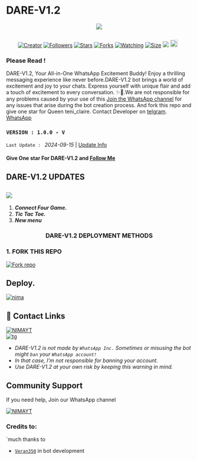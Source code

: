 # DARE-V1.2 
<p align="centre">
  <a href="DARE-V1.2 MD
    <img alt="DARE-V1.2" height="300" src="./lib/assets/pk.jpg" old_src=https://ibb.co/n038vmL
    </a>
</p>

  <p align="center">

  <a aria-label="Join our chats" href="https://whatsapp.com/channel/0029VajhqUnD38COHw1aSy0M" target="_blank">
<img src="https://files.catbox.moe/yy939p.jpg">
</a>

  <a href="#"><img src="http://readme-typing-svg.herokuapp.com?color=ff00ab&center=true&vCenter=true&multiline=false&lines=DARE-V1.2+WHATSAPP+BOT" alt="">
</p>
    <p align="center">
<a href="#"><img title="Creator" src="https://img.shields.io/badge/Creator-BMB-red.svg?style=for-the-badge&logo=github"></a>
<a href="https://github.com/Dare-1-0?tab=followers"><img title="Followers" src="https://img.shields.io/github/followers/Dare-1-0?color=red&style=flat-square"></a>   
<a href="https://github.com/Dare-1-0/DARE-V1.2/stargazers/"><img title="Stars" src="https://img.shields.io/github/stars/Dare-1-0/DARE-V1.2?color=white&style=flat-square"></a>
<a href="https://github.com/Dare-1-0/DARE-V1.2/network/members"><img title="Forks" src="https://img.shields.io/github/forks/Dare-1-0/DARE-V1.2?color=yellow&style=flat-square"></a>
<a href="https://github.com/Dare-1-0/DARE-V1.2/watchers"><img title="Watching" src="https://img.shields.io/github/watchers/Dare-1-0/DARE-V1.2?label=Watchers&color=blue&style=flat-square"></a>
<a href="https://github.com/Dare-1-0/DARE-V1.2"><img title="Size" src="https://img.shields.io/github/repo-size/DARE-V1.2?style=flat-square&color=darkred"></a>
<a href="https://hits.seeyoufarm.com"><img src="https://hits.seeyoufarm.com/api/count/incr/badge.svg?url=https://github.com/Dare-1-0/DARE-V1.2/hit-counter&count_bg=%2379C83D&title_bg=%23555555&icon=probot.svg&icon_color=%2304FF00&title=hits&edge_flat=false"/></a>
<a href="https://github.com/Dare-1-0/DARE-V1.2/graphs/commit-activity"><img height="20" src="https://img.shields.io/badge/Maintained-Yes-green.svg"></a>&nbsp;&nbsp;
</p>
</a>
</div>

### Please Read !
DARE-V1.2, Your All-in-One WhatsApp Excitement Buddy! Enjoy a thrilling messaging experience like never before.DARE-V1.2 bot brings a world of excitement and joy to your chats. Express yourself with unique flair and add a touch of excitement to every conversation. ✨🤖.We are not responsible for any problems caused by your use of this
[Join the WhatsApp channel](https://whatsapp.com/channel/0029VajhqUnD38COHw1aSy0M) for any issues that arise during the bot creation process.
And fork this repo and give one star for Queen teni_claire. 
Contact Developer on [telgram](https://t.me/Tickic).
[WhatsApp](https://wa.link/5ba28f)

### `VERSION : 1.0.0 - V`
 `Last Update : ` _2024-09-15_ | [Update Info](/new-update.md)

#### Give One star For DARE-V1.2 and [Follow Me](https://whatsapp.com/channel/0029VajhqUnD38COHw1aSy0M) 


## DARE-V1.2 UPDATES
<a><img src='https://i.imgur.com/LyHic3i.gif'/></a>
---
1. ***Connect Four Game.***
2.  ***Tic Tac Toe.***
3.  ***New menu***

<h3 align="center"><b>DARE-V1.2</b> DEPLOYMENT METHODS
</h3>

### 1. FORK THIS REPO
<a
href='https://github.com/Dare-1-0/DARE-V1.2/fork' target="_blank"><img alt='Fork repo' src='https://img.shields.io/badge/Fork This Repo-black?style=for-the-badge&logo=git&logoColor=white'/></a>


## Deploy.
 [![nima](https://img.shields.io/badge/DARE-V1.2_deploy_on_panel-430098?style=for-the-badge&logo=cloud&logoColor=white&buttcode=1n2i3m4a)](https://dash.navocloud.com/register?ref=5HPoxmWQ?template=https://github.com/darkmakerofc/DARE-V1.2)
   


## 🔗 Contact Links
[![NIMAYT](https://img.shields.io/badge/CONTACT%20OWNER%20ON%20WHATSAPP-green?style=for-the-badge&logo=whatsapp&logoColor=white)](https://wa.link/5ba28f)</br>
[![tg](https://img.shields.io/badge/CONTACT%20OWNER%200N%20TELEGRAM-0A66C2?style=for-the-badge&logo=telegram&logoColor=white)]( https://t.me/Tickic)
</br>

- *DARE-V1.2 is not made by `WhatsApp Inc.` Sometimes or misusing the bot might `ban` your `WhatsApp account!`*
- *In that case, I'm not responsible for banning your account.*
- *Use DARE-V1.2 at your own risk by keeping this warning in mind.*
  

## Community Support

If you need help, Join our WhatsApp channel

[![NIMAYT](https://img.shields.io/badge/WHATSAPP%20CHANNEL-green?style=for-the-badge&logo=whatsapp&logoColor=white)](https://whatsapp.com/channel/0029VajhqUnD38COHw1aSy0M)</br>



### Credits to:
`much thanks to
- [`Veran350`](https://github.com/Veran350) in bot development 


